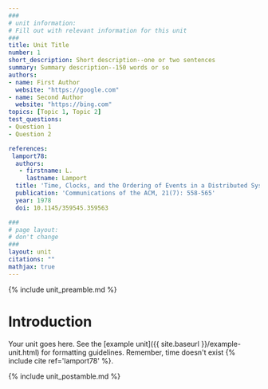 ```yaml
---
###
# unit information: 
# Fill out with relevant information for this unit
###
title: Unit Title
number: 1
short_description: Short description--one or two sentences
summary: Summary description--150 words or so
authors: 
- name: First Author
  website: "https://google.com"
- name: Second Author
  website: "https://bing.com"
topics: [Topic 1, Topic 2]
test_questions:
- Question 1
- Question 2

references:
 lamport78:
  authors:
   - firstname: L.
     lastname: Lamport
  title: 'Time, Clocks, and the Ordering of Events in a Distributed System'
  publication: 'Communications of the ACM, 21(7): 558-565'
  year: 1978
  doi: 10.1145/359545.359563

###
# page layout:
# don't change
###
layout: unit
citations: ""
mathjax: true
---
```


{% include unit_preamble.md %}

# Introduction

Your unit goes here.
See the [example unit]({{ site.baseurl }}/example-unit.html) for formatting
guidelines. Remember, time doesn't exist
{% include cite ref='lamport78' %}.

{% include unit_postamble.md %}
